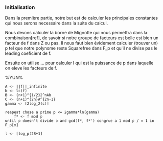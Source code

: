 ### Initialisation

Dans la première partie, notre but est de calculer les principales constantes qui nous serons necessaire dans la suite du calcul.

Nous devons calculer la borne de Mignotte qui nous permettra dans la combinaison[ref], de savoir si notre groupe de facteurs est belle est
bien un facteur de f dans Z ou pas.
Il nous faut bien évidement calculer (trouver un) p tel que notre polynome reste Squarefree dans F_p et qu'il ne divise pas le leading coeficient de f.

Ensuite on utilise ... pour calculer l qui est la puissance de p dans laquelle on eleve les facteurs de f.


%YUN%

``` {.numberlines .caption="INIT"}
A <- ||f||_infinite
b <- lc(f)
B <- (n+1)^{1/2}2^nAb
C <- (n+1)^{2n}A^{2n-1}
gamma <- [2log_2(c)]

reapeat chose a prime p <= 2gamma*ln(gamma)
	f* <- f mod p
until p doesn't divide b and gcd(f*, f*') congrue a 1 mod p / = 1 in F_p[x]

l <- [log_p(2B+1]
```